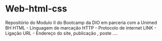 # Web-html-css
Repositório do Modulo II do Bootcamp da DIO em parceria com a Unimed BH
HTML - Linguagem de marcação 
HTTP - Protocolo de internet
LINK - Ligação
URL - Endereço do site, publicação , poste ....

